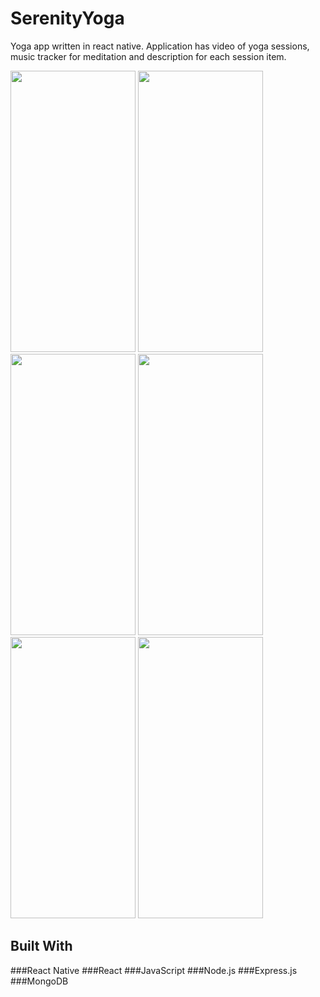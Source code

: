 # SerenityYoga
Yoga app written in react native. Application has video of yoga sessions, music tracker for meditation and description for each session item.

<img src="https://github.com/neomond/SerenityYoga/assets/92153363/3355d0fc-5d23-4215-8db0-a4c02628f58c" width="200" height="450">
<img src="https://github.com/neomond/SerenityYoga/assets/92153363/c810ab18-54c2-4776-a1e6-34acb74152b6" width="200" height="450">
<img src="https://github.com/neomond/SerenityYoga/assets/92153363/926ab2ef-0083-4a19-a5a0-b46dfcb7442a" width="200" height="450">
<img src="https://github.com/neomond/SerenityYoga/assets/92153363/44d43a95-568a-4a54-8c6b-bca782f5d35f" width="200" height="450">
<img src="https://github.com/neomond/SerenityYoga/assets/92153363/7fe07cb0-275a-4b84-8d70-35c87f5f7b57" width="200" height="450">
<img src="https://github.com/neomond/SerenityYoga/assets/92153363/cc1f482b-37fe-4fe2-b990-f8ea6408c06e" width="200" height="450">


## Built With
###React Native
###React 
###JavaScript
###Node.js
###Express.js
###MongoDB

